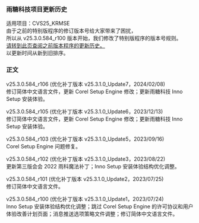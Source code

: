 ### 雨糖科技项目更新历史
适用项目：CVS25_KRMSE<br>
由于之前的特别版程序的修订版本号给大家带来了困扰，<br>
所以从 v25.3.0.584_r100 版本开始，我们修改了特别版程序的版本号规则。<br>
[请转到此页查阅之前版本程序的更新历史。](https://github.com/RainCandyTech/RCProject_UpdateHistory/blob/main/CVS25_KRMSE_Legacy.md)<br>
以更新时间从新到旧排序。
### 正文
v25.3.0.584_r106 (优化补丁版本 v25.3.1.0_Update7，2024/02/08)<br>
修订简体中文语言文件，更新 Corel Setup Engine 修改；更新雨糖科技 Inno Setup 安装体验。

v25.3.0.584_r105 (优化补丁版本 v25.3.1.0_Update6，2023/12/13)<br>
修订简体中文语言文件，更新 Corel Setup Engine 修改；更新雨糖科技 Inno Setup 安装体验。

v25.3.0.584_r103 (优化补丁版本 v25.3.1.0_Update5，2023/09/16)<br>
Corel Setup Engine 问题修复。

v25.3.0.584_r102 (优化补丁版本 v25.3.1.0_Update3，2023/08/22)<br>
更新第三版会会 2022 雨科魔法补丁；Inno Setup 安装体验结构优化调整。

v25.3.0.584_r101 (优化补丁版本 v25.3.1.0_Update2，2023/07/25)<br>
修订简体中文语言文件。

v25.3.0.584_r100 (优化补丁版本 v25.3.1.0_Update1，2023/07/24)<br>
Inno Setup 安装体验结构优化调整；跳过 Corel Setup Engine 的许可协议和用户体验改善计划页面；消息推送选项策略文件调整；修订简体中文语言文件。
